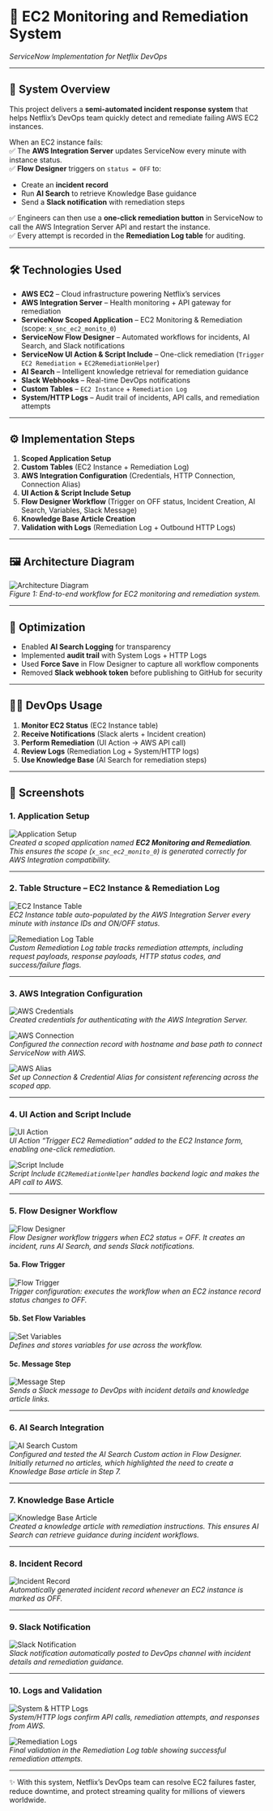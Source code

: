 # 🚀 EC2 Monitoring and Remediation System  
*ServiceNow Implementation for Netflix DevOps*

---

## 📌 System Overview
This project delivers a **semi-automated incident response system** that helps Netflix’s DevOps team quickly detect and remediate failing AWS EC2 instances.  

When an EC2 instance fails:  
✅ The **AWS Integration Server** updates ServiceNow every minute with instance status.  
✅ **Flow Designer** triggers on `status = OFF` to:  
- Create an **incident record**  
- Run **AI Search** to retrieve Knowledge Base guidance  
- Send a **Slack notification** with remediation steps  

✅ Engineers can then use a **one-click remediation button** in ServiceNow to call the AWS Integration Server API and restart the instance.  
✅ Every attempt is recorded in the **Remediation Log table** for auditing.  

---

## 🛠️ Technologies Used
- **AWS EC2** – Cloud infrastructure powering Netflix’s services  
- **AWS Integration Server** – Health monitoring + API gateway for remediation  
- **ServiceNow Scoped Application** – EC2 Monitoring & Remediation (scope: `x_snc_ec2_monito_0`)  
- **ServiceNow Flow Designer** – Automated workflows for incidents, AI Search, and Slack notifications  
- **ServiceNow UI Action & Script Include** – One-click remediation (`Trigger EC2 Remediation` + `EC2RemediationHelper`)  
- **AI Search** – Intelligent knowledge retrieval for remediation guidance  
- **Slack Webhooks** – Real-time DevOps notifications  
- **Custom Tables** – `EC2 Instance` + `Remediation Log`  
- **System/HTTP Logs** – Audit trail of incidents, API calls, and remediation attempts  

---

## ⚙️ Implementation Steps
1. **Scoped Application Setup**  
2. **Custom Tables** (EC2 Instance + Remediation Log)  
3. **AWS Integration Configuration** (Credentials, HTTP Connection, Connection Alias)  
4. **UI Action & Script Include Setup**  
5. **Flow Designer Workflow** (Trigger on OFF status, Incident Creation, AI Search, Variables, Slack Message)  
6. **Knowledge Base Article Creation**  
7. **Validation with Logs** (Remediation Log + Outbound HTTP Logs)  

---

## 🖼️ Architecture Diagram
![Architecture Diagram](Diagram.png)  
*Figure 1: End-to-end workflow for EC2 monitoring and remediation system.*

---

## 🔧 Optimization
- Enabled **AI Search Logging** for transparency  
- Implemented **audit trail** with System Logs + HTTP Logs  
- Used **Force Save** in Flow Designer to capture all workflow components  
- Removed **Slack webhook token** before publishing to GitHub for security  

---

## 👨‍💻 DevOps Usage
1. **Monitor EC2 Status** (EC2 Instance table)  
2. **Receive Notifications** (Slack alerts + Incident creation)  
3. **Perform Remediation** (UI Action → AWS API call)  
4. **Review Logs** (Remediation Log + System/HTTP logs)  
5. **Use Knowledge Base** (AI Search for remediation steps)  

---

## 📸 Screenshots

### 1. Application Setup  
![Application Setup](screenshots/application_setup.png)  
*Created a scoped application named **EC2 Monitoring and Remediation**. This ensures the scope (`x_snc_ec2_monito_0`) is generated correctly for AWS Integration compatibility.*

---

### 2. Table Structure – EC2 Instance & Remediation Log  
![EC2 Instance Table](screenshots/ec2_table.png)  
*EC2 Instance table auto-populated by the AWS Integration Server every minute with instance IDs and ON/OFF status.*  

![Remediation Log Table](screenshots/remediation_log.png)  
*Custom Remediation Log table tracks remediation attempts, including request payloads, response payloads, HTTP status codes, and success/failure flags.*

---

### 3. AWS Integration Configuration  
![AWS Credentials](screenshots/aws_credentials.png)  
*Created credentials for authenticating with the AWS Integration Server.*  

![AWS Connection](screenshots/aws_connection.png)  
*Configured the connection record with hostname and base path to connect ServiceNow with AWS.*  

![AWS Alias](screenshots/aws_alias.png)  
*Set up Connection & Credential Alias for consistent referencing across the scoped app.*

---

### 4. UI Action and Script Include  
![UI Action](screenshots/ui_action.png)  
*UI Action “Trigger EC2 Remediation” added to the EC2 Instance form, enabling one-click remediation.*  

![Script Include](screenshots/script_include.png)  
*Script Include `EC2RemediationHelper` handles backend logic and makes the API call to AWS.*

---

### 5. Flow Designer Workflow  
![Flow Designer](screenshots/flow_designer.png)  
*Flow Designer workflow triggers when EC2 status = OFF. It creates an incident, runs AI Search, and sends Slack notifications.*  

#### 5a. Flow Trigger  
![Flow Trigger](screenshots/flow_trigger.png)  
*Trigger configuration: executes the workflow when an EC2 instance record status changes to OFF.*  

#### 5b. Set Flow Variables  
![Set Variables](screenshots/set_variables.png)  
*Defines and stores variables for use across the workflow.*  

#### 5c. Message Step  
![Message Step](screenshots/message_step.png)  
*Sends a Slack message to DevOps with incident details and knowledge article links.*  

---

### 6. AI Search Integration  
![AI Search Custom](screenshots/ai_search_custom.png)  
*Configured and tested the AI Search Custom action in Flow Designer. Initially returned no articles, which highlighted the need to create a Knowledge Base article in Step 7.*

---

### 7. Knowledge Base Article  
![Knowledge Base Article](screenshots/knowledge_base_article.png)  
*Created a knowledge article with remediation instructions. This ensures AI Search can retrieve guidance during incident workflows.*

---

### 8. Incident Record  
![Incident Record](screenshots/incident_record.png)  
*Automatically generated incident record whenever an EC2 instance is marked as OFF.*

---

### 9. Slack Notification  
![Slack Notification](screenshots/slack_notification.png)  
*Slack notification automatically posted to DevOps channel with incident details and remediation guidance.*

---

### 10. Logs and Validation  
![System & HTTP Logs](screenshots/outbound_http_logs.png)  
*System/HTTP logs confirm API calls, remediation attempts, and responses from AWS.*  

![Remediation Logs](screenshots/remediation_log.png)  
*Final validation in the Remediation Log table showing successful remediation attempts.*



---

✨ With this system, Netflix’s DevOps team can resolve EC2 failures faster, reduce downtime, and protect streaming quality for millions of viewers worldwide.  
